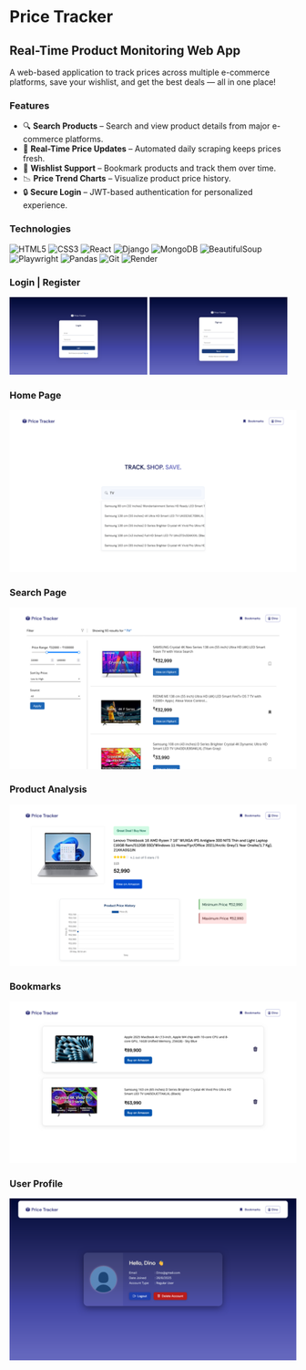 # Price Tracker 

## Real-Time Product Monitoring Web App

A web-based application to track prices across multiple e-commerce platforms, save your wishlist, and get the best deals — all in one place!

### Features

- 🔍 **Search Products** – Search and view product details from major e-commerce platforms.
- 💸 **Real-Time Price Updates** – Automated daily scraping keeps prices fresh.
- 💾 **Wishlist Support** – Bookmark products and track them over time.
- 📉 **Price Trend Charts** – Visualize product price history.
- 🔒 **Secure Login** – JWT-based authentication for personalized experience.
  

### Technologies

![HTML5](https://img.shields.io/badge/HTML5-E34F26?style=for-the-badge&logo=html5&logoColor=white)
![CSS3](https://img.shields.io/badge/CSS3-1572B6?style=for-the-badge&logo=css3&logoColor=white)
![React](https://img.shields.io/badge/React-20232A?style=for-the-badge&logo=react&logoColor=61DAFB)
![Django](https://img.shields.io/badge/Django-092E20?style=for-the-badge&logo=django&logoColor=white)
![MongoDB](https://img.shields.io/badge/MongoDB-4EA94B?style=for-the-badge&logo=mongodb&logoColor=white)
![BeautifulSoup](https://img.shields.io/badge/BeautifulSoup-4B8BBE?style=for-the-badge&logo=python&logoColor=white)
![Playwright](https://img.shields.io/badge/Playwright-2E2E2E?style=for-the-badge&logo=playwright&logoColor=green)
![Pandas](https://img.shields.io/badge/Pandas-150458?style=for-the-badge&logo=pandas&logoColor=white)
![Git](https://img.shields.io/badge/Git-F05032?style=for-the-badge&logo=git&logoColor=white)
![Render](https://img.shields.io/badge/Render-46E3B7?style=for-the-badge&logo=render&logoColor=black)


### Login | Register
<p float="left">
  <img src="./Screenshots/Login.png" width="48%" />
  <img src="./Screenshots/Signup.png" width="48%" /> 
</p>

### Home Page
![Home Result](./Screenshots/Home_Page.png)

### Search Page
![Search Page](./Screenshots/Search_Result.png)

### Product Analysis
![Product page](./Screenshots/Product_page.png)

### Bookmarks 
![Bookmarks](./Screenshots/Bookmark_Page.png)

### User Profile
![User Profile](./Screenshots/User_Profile.png)






